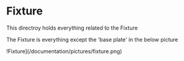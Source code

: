 # Fixture

This directroy holds everything related to the Fixture

The Fixture is everything except the 'base plate' in the below picture

 !Fixture](/documentation/pictures/fixture.png)
